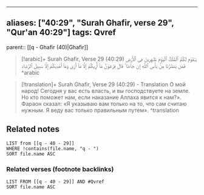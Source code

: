 
---
aliases: ["40:29", "Surah Ghafir, verse 29", "Qur'an 40:29"]
tags: Qvref
---

parent:: [[q - Ghafir (40)|Ghafir]]

> [!arabic]+ Surah Ghafir, Verse 29 (40:29)
> <span class="quran-arabic">يَـٰقَوْمِ لَكُمُ ٱلْمُلْكُ ٱلْيَوْمَ ظَـٰهِرِينَ فِى ٱلْأَرْضِ فَمَن يَنصُرُنَا مِنۢ بَأْسِ ٱللَّهِ إِن جَآءَنَا ۚ قَالَ فِرْعَوْنُ مَآ أُرِيكُمْ إِلَّا مَآ أَرَىٰ وَمَآ أَهْدِيكُمْ إِلَّا سَبِيلَ ٱلرَّشَادِ</span>
^arabic

> [!translation]+ Surah Ghafir, Verse 29 (40:29) - Translation
> О мой народ! Сегодня у вас есть власть, и вы господствуете на земле. Но кто поможет нам, если наказание Аллаха явится к нам?». Фараон сказал: «Я указываю вам только на то, что сам считаю нужным. Я веду вас только правильным путем».
^translation



## Related notes
```dataview
LIST from [[q - 40 - 29]]
WHERE !contains(file.name, "q - ")
SORT file.name ASC
```

### Related verses (footnote backlinks)
```dataview
LIST FROM [[q - 40 - 29]] AND #Qvref
SORT file.name ASC
```


